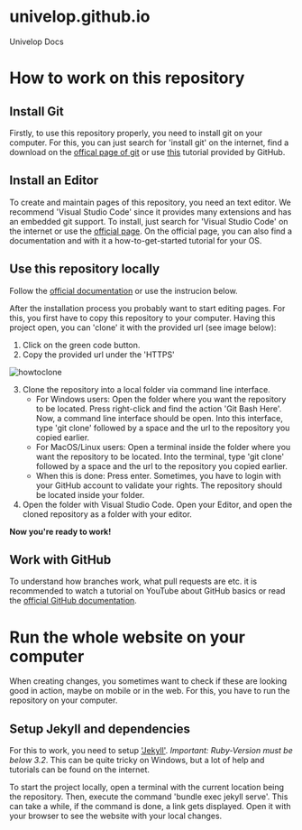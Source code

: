 # univelop.github.io

Univelop Docs

# How to work on this repository

## Install Git

Firstly, to use this repository properly, you need to install git on your computer.
For this, you can just search for 'install git' on the internet, find a download on the [offical page of git](https://git-scm.com/) or use [this](https://github.com/git-guides/install-git) tutorial provided by GitHub.

## Install an Editor

To create and maintain pages of this repository, you need an text editor. We recommend 'Visual Studio Code' since it provides many extensions and has an embedded git support.
To install, just search for 'Visual Studio Code' on the internet or use the [official page](https://code.visualstudio.com/).
On the official page, you can also find a documentation and with it a how-to-get-started tutorial for your OS.

## Use this repository locally

Follow the [official documentation](https://docs.github.com/en/repositories/creating-and-managing-repositories/cloning-a-repository) or use the instrucion below.

After the installation process you probably want to start editing pages. For this, you first have to copy this repository to your computer.
Having this project open, you can 'clone' it with the provided url (see image below):

1. Click on the green code button.
2. Copy the provided url under the 'HTTPS'

![howtoclone](https://github.com/univelop/univelop.github.io/assets/81417798/7f9bad65-058b-4b52-aca0-1fc009ed116e)

3. Clone the repository into a local folder via command line interface.
    - For Windows users: Open the folder where you want the repository to be located. Press right-click and find the action 'Git Bash Here'. Now, a command line interface should be open. Into this interface, type 'git clone' followed by a space and the url to the repository you copied earlier.
    - For MacOS/Linux users: Open a terminal inside the folder where you want the repository to be located. Into the terminal, type 'git clone' followed by a space and the url to the repository you copied earlier.
    - When this is done: Press enter. Sometimes, you have to login with your GitHub account to validate your rights. The repository should be located inside your folder.
4. Open the folder with Visual Studio Code. Open your Editor, and open the cloned repository as a folder with your editor.

**Now you're ready to work!**

## Work with GitHub

To understand how branches work, what pull requests are etc. it is recommended to watch a tutorial on YouTube about GitHub basics or read the [official GitHub documentation](https://docs.github.com/en).

# Run the whole website on your computer

When creating changes, you sometimes want to check if these are looking good in action, maybe on mobile or in the web. For this, you have to run the repository on your computer.

## Setup Jekyll and dependencies

For this to work, you need to setup ['Jekyll'](https://jekyllrb.com/docs/). _Important: Ruby-Version must be below 3.2_. This can be quite tricky on Windows, but a lot of help and tutorials can be found on the internet.

To start the project locally, open a terminal with the current location being the repository.
Then, execute the command 'bundle exec jekyll serve'. This can take a while, if the command is done, a link gets displayed.
Open it with your browser to see the website with your local changes.
